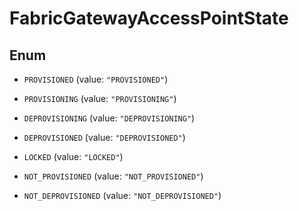 

# FabricGatewayAccessPointState

## Enum


* `PROVISIONED` (value: `"PROVISIONED"`)

* `PROVISIONING` (value: `"PROVISIONING"`)

* `DEPROVISIONING` (value: `"DEPROVISIONING"`)

* `DEPROVISIONED` (value: `"DEPROVISIONED"`)

* `LOCKED` (value: `"LOCKED"`)

* `NOT_PROVISIONED` (value: `"NOT_PROVISIONED"`)

* `NOT_DEPROVISIONED` (value: `"NOT_DEPROVISIONED"`)



